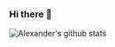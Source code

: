 ### Hi there 👋

![Alexander's github stats](https://github-readme-stats.vercel.app/api?username=alexandercaley&show_icons=true&theme=radical)
